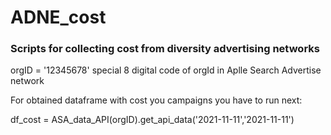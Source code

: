 # ADNE_cost

### Scripts for collecting cost from diversity advertising networks

orgID = '12345678' special 8 digital code of orgId in Aplle Search Advertise network

For obtained dataframe with cost you campaigns you have to run next:

df_cost = ASA_data_API(orgID).get_api_data('2021-11-11','2021-11-11')
